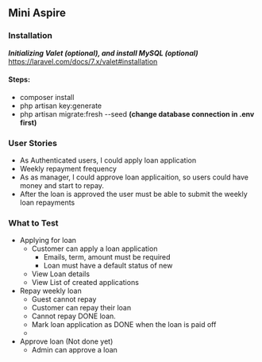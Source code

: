 ## Mini Aspire

### Installation 

_**Initializing Valet (optional), and install MySQL (optional)**_
https://laravel.com/docs/7.x/valet#installation

#### Steps:
- composer install
- php artisan key:generate
- php artisan migrate:fresh --seed **(change database connection in .env first)**


### User Stories
- As Authenticated users, I could apply loan application
- Weekly repayment frequency
- As as manager, I could approve loan applicaition, so users could have money and start to repay.
- After the loan is approved the user must be able to submit the weekly loan
repayments

### What to Test
- Applying for loan
    - Customer can apply a loan application
        - Emails, term, amount must be required
        - Loan must have a default status of new
    - View Loan details
    - View List of created applications
- Repay weekly loan
    - Guest cannot repay
    - Customer can repay their loan
    - Cannot repay DONE loan.
    - Mark loan application as DONE when the loan is paid off
    - 
- Approve loan (Not done yet)
    - Admin can approve a loan




